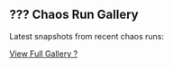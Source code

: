 
## ??? Chaos Run Gallery

Latest snapshots from recent chaos runs:

[View Full Gallery ?](gallery.md)
